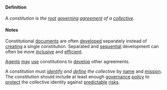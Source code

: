 #### Definition

A *constitution* is *the [root](https://github.com/gcassel/Modular-Organizing-Terminology/blob/master/terms/root.md) [governing](https://github.com/gcassel/Modular-Organizing-Terminology/blob/master/terms/govern.md) [agreement](https://github.com/gcassel/Modular-Organizing-Terminology/blob/master/terms/agree.md) of a [collective](https://github.com/gcassel/Modular-Organizing-Terminology/blob/master/terms/collective.md)*.

#### Notes

Constitutional [documents](https://github.com/gcassel/Modular-Organizing-Terminology/blob/master/terms/document.md) are often [developed](https://github.com/gcassel/Modular-Organizing-Terminology/blob/master/terms/develop.md) separately instead of [creating](https://github.com/gcassel/Modular-Organizing-Terminology/blob/master/terms/create.md) a single constitution.  Separated and [sequential](https://github.com/gcassel/Modular-Organizing-Terminology/blob/master/terms/sequential.md) development can often be more [inclusive](https://github.com/gcassel/Modular-Organizing-Terminology/blob/master/terms/include.md) and [efficient](https://github.com/gcassel/Modular-Organizing-Terminology/blob/master/terms/efficient.md).

[Agents](https://github.com/gcassel/Modular-Organizing-Terminology/blob/master/terms/agent.md) [may](https://github.com/gcassel/Modular-Organizing-Terminology/blob/master/terms/may.md) [use](https://github.com/gcassel/Modular-Organizing-Terminology/blob/master/terms/use.md) constitutions to [develop](https://github.com/gcassel/Modular-Organizing-Terminology/blob/master/terms/develop.md) other agreements.

A constitution must *[identify](https://github.com/gcassel/Modular-Organization-Terminology/blob/master/terms/identify.md) and [define](https://github.com/gcassel/Modular-Organization-Terminology/blob/master/terms/define.md) the collective* by [name](https://github.com/gcassel/Modular-Organization-Terminology/blob/master/terms/name.md) and [mission](https://github.com/gcassel/Modular-Organization-Terminology/blob/master/terms/mission.md).  The constitution should include at least enough [governance](https://github.com/gcassel/Modular-Organization-Terminology/blob/master/terms/govern.md) [policy](https://github.com/gcassel/Modular-Organization-Terminology/blob/master/terms/policy.md) to [protect](https://github.com/gcassel/Modular-Organization-Terminology/blob/master/terms/protect) the collective identity against [predictable](https://github.com/gcassel/Modular-Organization-Terminology/blob/master/terms/predict.md) [risks](https://github.com/gcassel/Modular-Organization-Terminology/blob/master/terms/risk.md).
